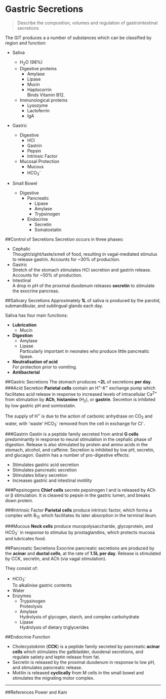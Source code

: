 # Gastric Secretions
> Describe the composition, volumes and regulation of gastrointestinal secretions

The GIT produces a a number of substances which can be classified by region and function:
* Saliva
    * H<sub>2</sub>O (98%)
    * Digestive proteins
        * Amylase
        * Lipase
        * Mucin
        * Haptocorrin  
        Binds Vitamin B12.
    * Immunological proteins
        * Lysozyme
        * Lactoferrin
        * IgA


* Gastric
    * Digestive
        * HCl
        * Gastrin
        * Pepsin
        * Intrinsic Factor
    * Mucosal Protection
        * Mucous
        * HCO<sub>3</sub><sup>-</sup>


* Small Bowel
    * Digestive
        * Pancreatic
            * Lipase
            * Amylase
            * Trypsinogen
        * Endocrine
            * Secretin
            * Somatostatin

##Control of Secretions
Secretion occurs in three phases:
* Cephalic  
  Thought/sight/taste/smell of food, resulting in vagal-mediated stimulus to release gastrin. Accounts for ~30% of production.
* Gastric  
  Stretch of the stomach stimulates HCl secretion and gastrin release. Accounts for ~50% of production.
* Intestinal  
  A drop in pH of the proximal duodenum releases **secretin** to stimulate the exocrine pancreas.

##Salivary Secretions
Approximately **1L** of saliva is produced by the parotid, submandibular, and sublingual glands each day.

Saliva has four main functions:
* **Lubrication**  
    * Mucin
* **Digestion**  
    * Amylase
    * Lipase  
    Particularly important in neonates who produce little pancreatic lipase.
* **Neutralisation of acid**  
For protection prior to vomiting.
* **Antibacterial**

##Gastric Secretions
The stomach produces **~2L** of secretions **per day**.
###Acid Secretion
**Parietal cells** contain an H<sup>+</sup>-K<sup>+</sup> exchange pump which facilitates acid release in response to increased levels of intracellular Ca<sup>2+</sup> from stimulation by **ACh**, **histamine** (H<sub>2</sub>), or **gastrin**. Secretion is inhibited by low gastric pH and somtostatin.

The supply of H<sup>+</sup> is due to the action of carbonic anhydrase on CO<sub>2</sub> and water, with 'waste' HCO<sub>3</sub><sup>-</sup> removed from the cell in exchange for Cl<sup>-</sup>.

###Gastrin
Gastin is a peptide family secreted from antral **G cells** predominantly in response to neural stimulation in the cephalic phase of digestion. Release is also stimulated by protein and amino acids in the stomach, alcohol, and caffeine. Secretion is inhibited by low pH, secretin, and glucagon. Gastrin has a number of pro-digestive effects:
* Stimulates gastric acid secretion
* Stimulates pancreatic secretion
* Stimulates biliary secretion
* Increases gastric and intestinal motility

###Pepsinogens
**Chief cells** secrete pepsinogen I and is released by ACh or β stimulation. It is cleaved to pepsin in the gastric lumen, and breaks down protein.

###Intrinsic Factor
**Parietal cells** produce intrinsic factor, which forms a complex with B<sub>12</sub> which facilitates its later absorption in the terminal ileum.

###Mucous
**Neck cells** produce mucopolysaccharide, glycoprotein, and HCO<sub>3</sub><sup>-</sup> in response to stimulus by prostaglandins, which protects mucosa and lubricates food.

##Pancreatic Secretions
Exocrine pancreatic secretions are produced by the **acinar** and **ductal cells**, at the rate of **1.5L per day**. Release is stimulated by CCK, secretin, and ACh (via vagal stimulation).

They consist of:
* HCO<sub>3</sub><sup>-</sup>  
 To alkalinise gastric contents
* Water
* Enzymes
    * Trypsinogen   
      Proteolysis
    * Amylase  
      Hydrolysis of glycogen, starch, and complex carbohydrate
    * Lipase  
      Hydrolysis of dietary triglycerides

##Endocrine Function
* Cholecystokinin (**CCK**) is a peptide family secreted by pancreatic **acinar cells** which stimulates the gallbladder, duodenal secretions, and regulate satiety and leptin release from fat.
* Secretin is released by the proximal duodenum in response to low pH, and stimulates pancreatic release.
* Motilin is released **cyclically** from M cells in the small bowel and stimulates the migrating motor complex.

---
##References
Power and Kam
